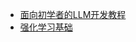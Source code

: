 - [面向初学者的LLM开发教程](https://datawhalechina.github.io/llm-cookbook/#/)
- [强化学习基础](https://datawhalechina.github.io/easy-rl/#/)
